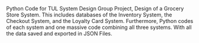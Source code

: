 Python Code for TUL System Design Group Project, Design of a Grocery Store System.
This includes databases of the Inventory System, the Checkout System, and the Loyalty Card System.
Furthermore, Python codes of each system and one massive code combining all three systems.
With all the data saved and exported in JSON Files.
